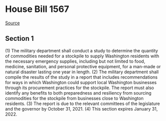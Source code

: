# House Bill 1567

[Source](http://lawfilesext.leg.wa.gov/biennium/2021-22/Xml/Bills/House%20Bills/1567.xml)
## Section 1
(1) The military department shall conduct a study to determine the quantity of commodities needed for a stockpile to supply Washington residents with the necessary emergency supplies, including but not limited to food, medicine, sanitation, and personal protective equipment, for a man-made or natural disaster lasting one year in length.
(2) The military department shall compile the results of the study in a report that includes recommendations for ways in which Washington could support local Washington businesses through its procurement practices for the stockpile. The report must also identify any benefits to both preparedness and resiliency from sourcing commodities for the stockpile from businesses close to Washington residents.
(3) The report is due to the relevant committees of the legislature and the governor by October 31, 2021.
(4) This section expires January 31, 2022.
